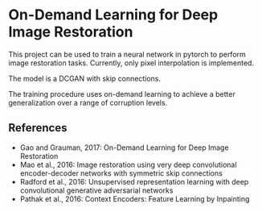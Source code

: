 # On-Demand Learning for Deep Image Restoration

This project can be used to train a neural network in pytorch to perform image restoration tasks. 
Currently, only pixel interpolation is implemented.

The model is a DCGAN with skip connections. 

The training procedure uses on-demand learning to achieve a better generalization over a range of corruption levels. 






## References
- Gao and Grauman, 2017: On-Demand Learning for Deep Image Restoration
- Mao et al., 2016: Image restoration using very deep convolutional encoder-decoder networks with symmetric skip connections
- Radford et al., 2016: Unsupervised representation learning with deep convolutional generative adversarial networks
- Pathak et al., 2016: Context Encoders: Feature Learning by Inpainting


